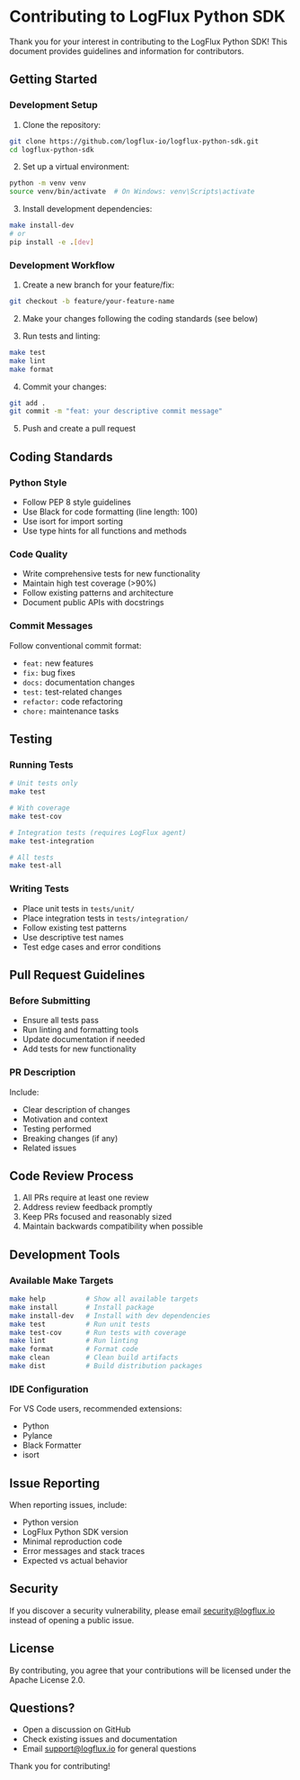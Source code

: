 # Contributing to LogFlux Python SDK

Thank you for your interest in contributing to the LogFlux Python SDK! This document provides guidelines and information for contributors.

## Getting Started

### Development Setup

1. Clone the repository:
```bash
git clone https://github.com/logflux-io/logflux-python-sdk.git
cd logflux-python-sdk
```

2. Set up a virtual environment:
```bash
python -m venv venv
source venv/bin/activate  # On Windows: venv\Scripts\activate
```

3. Install development dependencies:
```bash
make install-dev
# or
pip install -e .[dev]
```

### Development Workflow

1. Create a new branch for your feature/fix:
```bash
git checkout -b feature/your-feature-name
```

2. Make your changes following the coding standards (see below)

3. Run tests and linting:
```bash
make test
make lint
make format
```

4. Commit your changes:
```bash
git add .
git commit -m "feat: your descriptive commit message"
```

5. Push and create a pull request

## Coding Standards

### Python Style
- Follow PEP 8 style guidelines
- Use Black for code formatting (line length: 100)
- Use isort for import sorting
- Use type hints for all functions and methods

### Code Quality
- Write comprehensive tests for new functionality
- Maintain high test coverage (>90%)
- Follow existing patterns and architecture
- Document public APIs with docstrings

### Commit Messages
Follow conventional commit format:
- `feat:` new features
- `fix:` bug fixes
- `docs:` documentation changes
- `test:` test-related changes
- `refactor:` code refactoring
- `chore:` maintenance tasks

## Testing

### Running Tests
```bash
# Unit tests only
make test

# With coverage
make test-cov

# Integration tests (requires LogFlux agent)
make test-integration

# All tests
make test-all
```

### Writing Tests
- Place unit tests in `tests/unit/`
- Place integration tests in `tests/integration/`
- Follow existing test patterns
- Use descriptive test names
- Test edge cases and error conditions

## Pull Request Guidelines

### Before Submitting
- Ensure all tests pass
- Run linting and formatting tools
- Update documentation if needed
- Add tests for new functionality

### PR Description
Include:
- Clear description of changes
- Motivation and context
- Testing performed
- Breaking changes (if any)
- Related issues

## Code Review Process

1. All PRs require at least one review
2. Address review feedback promptly
3. Keep PRs focused and reasonably sized
4. Maintain backwards compatibility when possible

## Development Tools

### Available Make Targets
```bash
make help          # Show all available targets
make install       # Install package
make install-dev   # Install with dev dependencies
make test          # Run unit tests
make test-cov      # Run tests with coverage
make lint          # Run linting
make format        # Format code
make clean         # Clean build artifacts
make dist          # Build distribution packages
```

### IDE Configuration
For VS Code users, recommended extensions:
- Python
- Pylance
- Black Formatter
- isort

## Issue Reporting

When reporting issues, include:
- Python version
- LogFlux Python SDK version
- Minimal reproduction code
- Error messages and stack traces
- Expected vs actual behavior

## Security

If you discover a security vulnerability, please email security@logflux.io instead of opening a public issue.

## License

By contributing, you agree that your contributions will be licensed under the Apache License 2.0.

## Questions?

- Open a discussion on GitHub
- Check existing issues and documentation
- Email support@logflux.io for general questions

Thank you for contributing!
